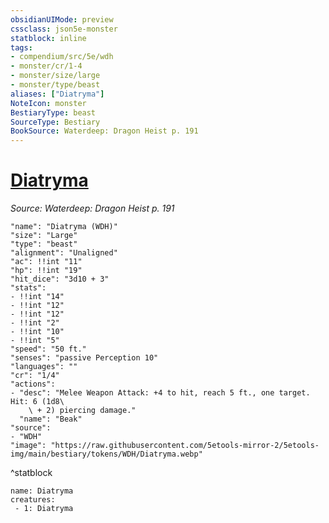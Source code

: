 ```yaml
---
obsidianUIMode: preview
cssclass: json5e-monster
statblock: inline
tags:
- compendium/src/5e/wdh
- monster/cr/1-4
- monster/size/large
- monster/type/beast
aliases: ["Diatryma"]
NoteIcon: monster
BestiaryType: beast
SourceType: Bestiary
BookSource: Waterdeep: Dragon Heist p. 191
---
```

# [Diatryma](2-Mechanics\CLI\bestiary\beast/diatryma-wdh.md)
*Source: Waterdeep: Dragon Heist p. 191*  

```statblock
"name": "Diatryma (WDH)"
"size": "Large"
"type": "beast"
"alignment": "Unaligned"
"ac": !!int "11"
"hp": !!int "19"
"hit_dice": "3d10 + 3"
"stats":
- !!int "14"
- !!int "12"
- !!int "12"
- !!int "2"
- !!int "10"
- !!int "5"
"speed": "50 ft."
"senses": "passive Perception 10"
"languages": ""
"cr": "1/4"
"actions":
- "desc": "Melee Weapon Attack: +4 to hit, reach 5 ft., one target. Hit: 6 (1d8\
    \ + 2) piercing damage."
  "name": "Beak"
"source":
- "WDH"
"image": "https://raw.githubusercontent.com/5etools-mirror-2/5etools-img/main/bestiary/tokens/WDH/Diatryma.webp"
```
^statblock

```encounter-table
name: Diatryma
creatures:
 - 1: Diatryma
```